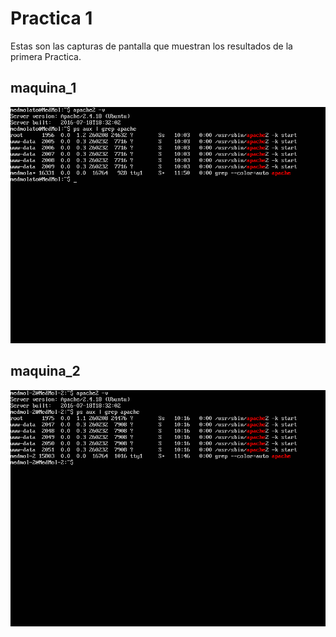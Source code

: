 # Practica 1

Estas son las capturas de pantalla que muestran los resultados de la primera Practica.

## maquina_1

![imagen](https://github.com/med1015/SWAP2017/blob/master/practica1/VirtualBox_SWAP_1_10_03_2017_11_50_45.png)

## maquina_2

![imagen](https://github.com/med1015/SWAP2017/blob/master/practica1/VirtualBox_swap_2_10_03_2017_11_49_15.png)
